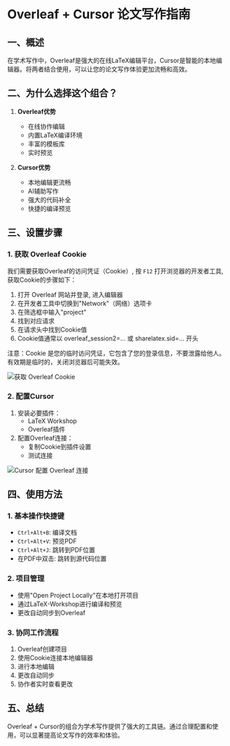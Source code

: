# Overleaf + Cursor 论文写作指南

## 一、概述
在学术写作中，Overleaf是强大的在线LaTeX编辑平台，Cursor是智能的本地编辑器。将两者结合使用，可以让您的论文写作体验更加流畅和高效。

## 二、为什么选择这个组合？
1. **Overleaf优势**
   - 在线协作编辑
   - 内置LaTeX编译环境
   - 丰富的模板库
   - 实时预览

2. **Cursor优势**
   - 本地编辑更流畅
   - AI辅助写作
   - 强大的代码补全
   - 快捷的编译预览

## 三、设置步骤

### 1. 获取 Overleaf Cookie

我们需要获取Overleaf的访问凭证（Cookie）, 按 `F12` 打开浏览器的开发者工具, 获取Cookie的步骤如下：

1. 打开 Overleaf 网站并登录, 进入编辑器
2. 在开发者工具中切换到"Network"（网络）选项卡
3. 在筛选框中输入"project"
4. 找到对应请求
5. 在请求头中找到Cookie值
6. Cookie值通常以 overleaf_session2=... 或 sharelatex.sid=... 开头


注意：Cookie 是您的临时访问凭证，它包含了您的登录信息，不要泄露给他人。有效期是临时的，关闭浏览器后可能失效。

![获取 Overleaf Cookie](https://raw.githubusercontent.com/iamhyc/Overleaf-Workshop/master/docs/assets/login_with_cookie.png)

### 2. 配置Cursor
1. 安装必要插件：
   - LaTeX Workshop
   - Overleaf插件
2. 配置Overleaf连接：
   - 复制Cookie到插件设置
   - 测试连接


![Cursor 配置 Overleaf 连接](https://raw.githubusercontent.com/iamhyc/Overleaf-Workshop/master/docs/assets/demo01-login.gif)


## 四、使用方法

### 1. 基本操作快捷键
- `Ctrl+Alt+B`: 编译文档
- `Ctrl+Alt+V`: 预览PDF
- `Ctrl+Alt+J`: 跳转到PDF位置
- 在PDF中双击: 跳转到源代码位置

### 2. 项目管理
- 使用"Open Project Locally"在本地打开项目
- 通过LaTeX-Workshop进行编译和预览
- 更改自动同步到Overleaf

### 3. 协同工作流程
1. Overleaf创建项目
2. 使用Cookie连接本地编辑器
3. 进行本地编辑
4. 更改自动同步
5. 协作者实时查看更改

## 五、总结
Overleaf + Cursor的组合为学术写作提供了强大的工具链。通过合理配置和使用，可以显著提高论文写作的效率和体验。